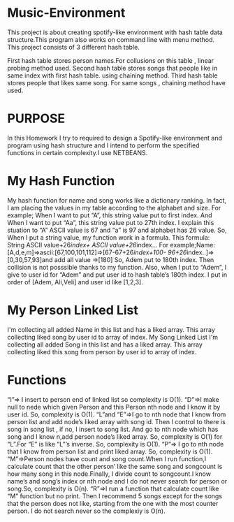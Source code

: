 # Music-Environment
This project is about creating spotify-like environment with hash table data structure.This program also works on command line with menu method.
This project consists of 3 different hash table.

First hash table stores person names.For collusions on this table , linear probing method used. Second hash table stores songs that people like in same index with first hash table. using chaining method. Third hash table stores people that likes same song. For same songs , chaining method have used.
# PURPOSE
In this Homework I try to required to design a Spotify-like environment and program using hash
structure and I intend to perform the specified functions in certain complexity.I use NETBEANS.
# My Hash Function
My hash function for name and song works like a dictionary ranking. In fact, I am placing the
values in my table according to the alphabet and size. For example;
When I want to put “A”, this string value put to first index. And When I want to put “Aa”, this
string value put to 27th index. I explain this stuation to “A” ASCII value is 67 and “a” is 97
and alphabet has 26 value. So, When I put a string value, my function work in a formula.
This formula: String ASCII value+26*index+ ASCII value+26*index…
For example;Name: [A,d,e,m]=>ascii:[67,100,101,112]=>[67-67+26*index+100-
96+26*index..]=>[0,30,57,93]and add all value =>[180] So, Adem put to 180th index. Then
collision is not posssible thanks to my function.
Also, when I put to “Adem”, I give to user id for “Adem” and put user id to hash table’s 180th
index. I put in order of [Adem, Ali,Veli] and user id like [1,2,3].
# My Person Linked List
I'm collecting all added Name in this list and has a liked array. This array collecting liked
song by user id to array of index.
My Song Linked List
I'm collecting all added Song in this list and has a liked array. This array collecting liked this
song from person by user id to array of index.
# Functions
“I”=> I insert to person end of linked list so complexity is O(1).
“D”=>I make null to nede which given Person and this Person nth node and I know it by user
id. So, complexity is O(1).
“L”and “E”=>I go to nth node that I know from person list and add node’s liked array with
song id. Then I control to there is song in song list , if no, I insert to song list. And go to nth
node which has song and I know n,add person node’s liked array. So, complexity is O(1) for
“L”.For “E” is like “L”’s inverse. So, complexity is O(1).
“P”=> I go to nth node that I know from person list and print liked array. So, complexity is
O(1).
“M”=>Person nodes have count and song count.When I run function,I calculate count that the
other person’ like the same song and songcount is how many song in this node.Finally, I 
divide count to songcount.I know name’s and song’s index or nth node and I do not never
search for person or song.So, complexity is O(n).
“R”=>I run a function that calculate count like “M” function but no print. Then I recommend
5 songs except for the songs that the person does not like, starting from the one with the most
counter person. I do not search never so the complexiy is O(n).
